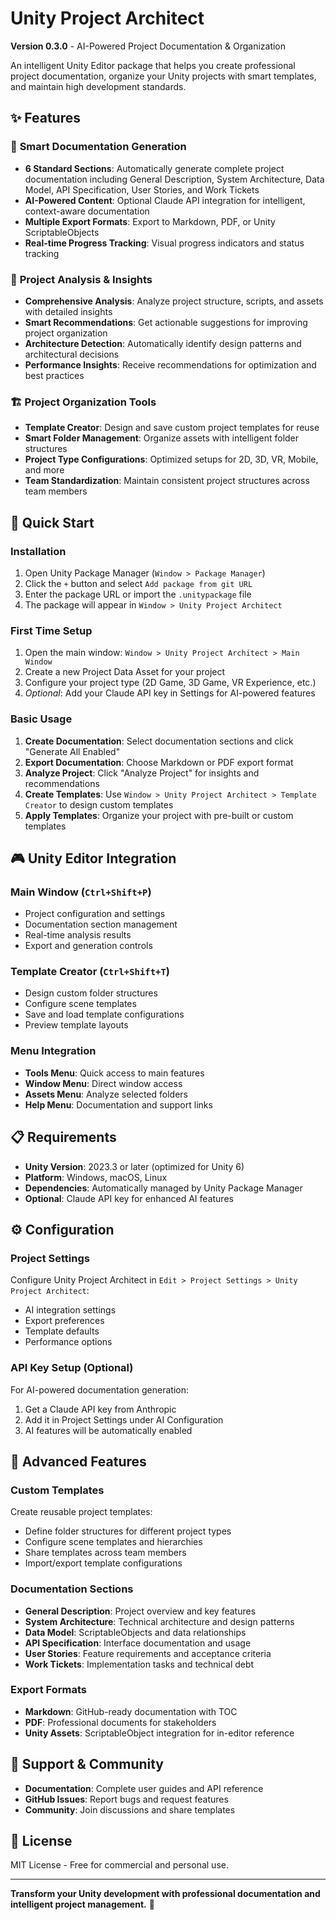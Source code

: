 # Unity Project Architect

**Version 0.3.0** - AI-Powered Project Documentation & Organization

An intelligent Unity Editor package that helps you create professional project documentation, organize your Unity projects with smart templates, and maintain high development standards.

## ✨ Features

### 📖 **Smart Documentation Generation**
- **6 Standard Sections**: Automatically generate complete project documentation including General Description, System Architecture, Data Model, API Specification, User Stories, and Work Tickets
- **AI-Powered Content**: Optional Claude API integration for intelligent, context-aware documentation
- **Multiple Export Formats**: Export to Markdown, PDF, or Unity ScriptableObjects
- **Real-time Progress Tracking**: Visual progress indicators and status tracking

### 🎯 **Project Analysis & Insights**  
- **Comprehensive Analysis**: Analyze project structure, scripts, and assets with detailed insights
- **Smart Recommendations**: Get actionable suggestions for improving project organization
- **Architecture Detection**: Automatically identify design patterns and architectural decisions
- **Performance Insights**: Receive recommendations for optimization and best practices

### 🏗️ **Project Organization Tools**
- **Template Creator**: Design and save custom project templates for reuse
- **Smart Folder Management**: Organize assets with intelligent folder structures
- **Project Type Configurations**: Optimized setups for 2D, 3D, VR, Mobile, and more
- **Team Standardization**: Maintain consistent project structures across team members

## 🚀 Quick Start

### Installation
1. Open Unity Package Manager (`Window > Package Manager`)
2. Click the `+` button and select `Add package from git URL`
3. Enter the package URL or import the `.unitypackage` file
4. The package will appear in `Window > Unity Project Architect`

### First Time Setup
1. Open the main window: `Window > Unity Project Architect > Main Window`
2. Create a new Project Data Asset for your project
3. Configure your project type (2D Game, 3D Game, VR Experience, etc.)
4. *Optional*: Add your Claude API key in Settings for AI-powered features

### Basic Usage
1. **Create Documentation**: Select documentation sections and click "Generate All Enabled"
2. **Export Documentation**: Choose Markdown or PDF export format
3. **Analyze Project**: Click "Analyze Project" for insights and recommendations
4. **Create Templates**: Use `Window > Unity Project Architect > Template Creator` to design custom templates
5. **Apply Templates**: Organize your project with pre-built or custom templates

## 🎮 Unity Editor Integration

### Main Window (`Ctrl+Shift+P`)
- Project configuration and settings
- Documentation section management
- Real-time analysis results
- Export and generation controls

### Template Creator (`Ctrl+Shift+T`)
- Design custom folder structures
- Configure scene templates
- Save and load template configurations
- Preview template layouts

### Menu Integration
- **Tools Menu**: Quick access to main features
- **Window Menu**: Direct window access
- **Assets Menu**: Analyze selected folders
- **Help Menu**: Documentation and support links

## 📋 Requirements

- **Unity Version**: 2023.3 or later (optimized for Unity 6)
- **Platform**: Windows, macOS, Linux
- **Dependencies**: Automatically managed by Unity Package Manager
- **Optional**: Claude API key for enhanced AI features

## ⚙️ Configuration

### Project Settings
Configure Unity Project Architect in `Edit > Project Settings > Unity Project Architect`:
- AI integration settings
- Export preferences
- Template defaults
- Performance options

### API Key Setup (Optional)
For AI-powered documentation generation:
1. Get a Claude API key from Anthropic
2. Add it in Project Settings under AI Configuration
3. AI features will be automatically enabled

## 🔧 Advanced Features

### Custom Templates
Create reusable project templates:
- Define folder structures for different project types
- Configure scene templates and hierarchies
- Share templates across team members
- Import/export template configurations

### Documentation Sections
- **General Description**: Project overview and key features
- **System Architecture**: Technical architecture and design patterns
- **Data Model**: ScriptableObjects and data relationships
- **API Specification**: Interface documentation and usage
- **User Stories**: Feature requirements and acceptance criteria
- **Work Tickets**: Implementation tasks and technical debt

### Export Formats
- **Markdown**: GitHub-ready documentation with TOC
- **PDF**: Professional documents for stakeholders
- **Unity Assets**: ScriptableObject integration for in-editor reference

## 🤝 Support & Community

- **Documentation**: Complete user guides and API reference
- **GitHub Issues**: Report bugs and request features
- **Community**: Join discussions and share templates

## 📄 License

MIT License - Free for commercial and personal use.

---

**Transform your Unity development with professional documentation and intelligent project management.** 🚀